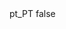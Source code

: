 <?xml version="1.0" encoding="UTF-8"?>
<CustomMetadata xmlns="http://soap.sforce.com/2006/04/metadata">
    <label>pt_PT</label>
    <protected>false</protected>
</CustomMetadata>
